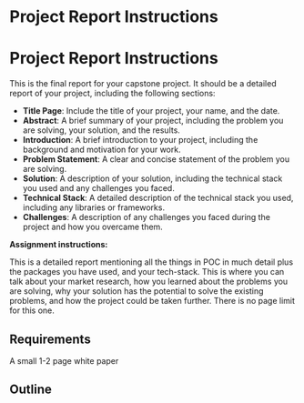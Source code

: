 # Project Report Instructions
# Project Report Instructions
This is the final report for your capstone project. It should be a detailed report of your project, including the following sections:
- **Title Page**: Include the title of your project, your name, and the date.
- **Abstract**: A brief summary of your project, including the problem you are solving, your solution, and the results.
- **Introduction**: A brief introduction to your project, including the background and motivation for your work.
- **Problem Statement**: A clear and concise statement of the problem you are solving.
- **Solution**: A description of your solution, including the technical stack you used and any challenges you faced.
- **Technical Stack**: A detailed description of the technical stack you used, including any libraries or frameworks.
- **Challenges**: A description of any challenges you faced during the project and how you overcame them.


>
**Assignment instructions:**

This is a detailed report mentioning all the things in POC in much detail plus the packages you have used, and your tech-stack. This is where you can talk about your market research, how you learned about the problems you are solving, why your solution has the potential to solve the existing problems, and how the project could be taken further. There is no page limit for this one.

## Requirements
A small 1-2 page white paper

## Outline

